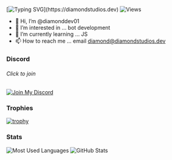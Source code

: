 [![Typing SVG](https://readme-typing-svg.herokuapp.com?font=roboto&color=%23F7C51D&size=18&vCenter=true&height=16&lines=👋+Hey+there,+I'm+Diamond.)](https://diamondstudios.dev)
![Views](https://komarev.com/ghpvc/?username=diamonddev01&style=flat-square&color=ff69b4)

- 👋 Hi, I’m @diamonddev01
- 👀 I’m interested in ... bot development
- 🌱 I’m currently learning ... JS
- 📫 How to reach me ... email diamond@diamondstudios.dev

### Discord
###### Click to join
[![Join My Discord](https://lanyard-profile-readme.vercel.app/api/632541244035301376)](https://discord.gg/PBPH6nJN4B)

### Trophies
[![trophy](https://github-profile-trophy.vercel.app/?username=diamonddev01&theme=onestar&no-bg=false&title=Organizations,Commits,Repositories)](https://github-profile-trophy.vercel.app/?username=diamonddev01&theme=onestar&no-bg=false)

### Stats
![Most Used Languages](https://github-readme-stats.vercel.app/api/top-langs/?username=diamonddev01&langs_count=5&theme=radical)
![GitHub Stats](https://github-readme-stats.vercel.app/api?username=diamonddev01&count_private=true&show_icons=true&theme=radical)
